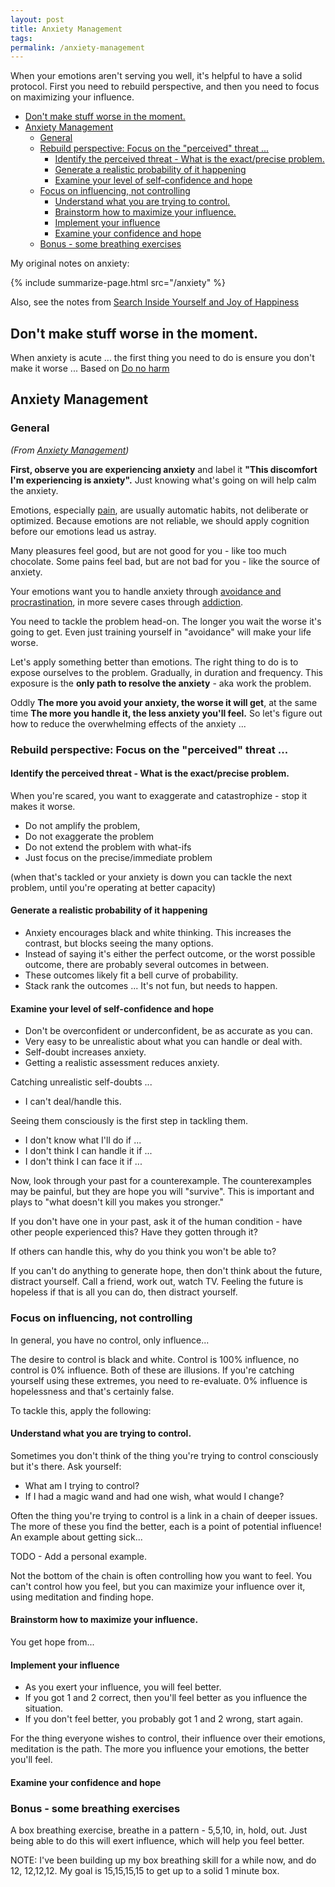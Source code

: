 ```yaml
---
layout: post
title: Anxiety Management
tags:
permalink: /anxiety-management
---
```


When your emotions aren't serving you well, it's helpful to have a solid protocol. First you need to rebuild perspective, and then you need to focus on maximizing your influence.

<!-- prettier-ignore-start -->
<!-- vim-markdown-toc-start -->

- [Don't make stuff worse in the moment.](#dont-make-stuff-worse-in-the-moment)
- [Anxiety Management](#anxiety-management)
    - [General](#general)
    - [Rebuild perspective: Focus on the "perceived" threat ...](#rebuild-perspective-focus-on-the-perceived-threat-)
        - [Identify the perceived threat - What is the exact/precise problem.](#identify-the-perceived-threat---what-is-the-exactprecise-problem)
        - [Generate a realistic probability of it happening](#generate-a-realistic-probability-of-it-happening)
        - [Examine your level of self-confidence and hope](#examine-your-level-of-self-confidence-and-hope)
    - [Focus on influencing, not controlling](#focus-on-influencing-not-controlling)
        - [Understand what you are trying to control.](#understand-what-you-are-trying-to-control)
        - [Brainstorm how to maximize your influence.](#brainstorm-how-to-maximize-your-influence)
        - [Implement your influence](#implement-your-influence)
        - [Examine your confidence and hope](#examine-your-confidence-and-hope)
    - [Bonus - some breathing exercises](#bonus---some-breathing-exercises)

<!-- vim-markdown-toc-end -->
<!-- prettier-ignore-end -->

My original notes on anxiety:

{% include summarize-page.html src="/anxiety" %}

Also, see the notes from [Search Inside Yourself and Joy of Happiness](/siy#working-with-suffering)

## Don't make stuff worse in the moment.

When anxiety is acute ... the first thing you need to do is ensure you don't make it worse ... Based on [Do no harm](https://whatilearnedsofar.com/practice/first-order-of-business/)

## Anxiety Management

### General

_(From [Anxiety Management](https://whatilearnedsofar.com/practice/anxiety-management/))_

**First, observe you are experiencing anxiety** and label it **"This discomfort I'm experiencing is anxiety".** Just knowing what's going on will help calm the anxiety.

Emotions, especially [pain](/mental-pain), are usually automatic habits, not deliberate or optimized. Because emotions are not reliable, we should apply cognition before our emotions lead us astray.

Many pleasures feel good, but are not good for you - like too much chocolate. Some pains feel bad, but are not bad for you - like the source of anxiety.

Your emotions want you to handle anxiety through [avoidance and procrastination](/frog), in more severe cases through [addiction](/addiction).

You need to tackle the problem head-on. The longer you wait the worse it's going to get. Even just training yourself in "avoidance" will make your life worse.

Let's apply something better than emotions. The right thing to do is to expose ourselves to the problem. Gradually, in duration and frequency. This exposure is the **only path to resolve the anxiety** - aka work the problem.

Oddly **The more you avoid your anxiety, the worse it will get**, at the same time **The more you handle it, the less anxiety you'll feel.** So let's figure out how to reduce the overwhelming effects of the anxiety ...

### Rebuild perspective: Focus on the "perceived" threat ...

#### Identify the perceived threat - What is the exact/precise problem.

When you're scared, you want to exaggerate and catastrophize - stop it makes it worse.

- Do not amplify the problem,
- Do not exaggerate the problem
- Do not extend the problem with what-ifs
- Just focus on the precise/immediate problem

(when that's tackled or your anxiety is down you can tackle the next problem, until you're operating at better capacity)

#### Generate a realistic probability of it happening

- Anxiety encourages black and white thinking. This increases the contrast, but blocks seeing the many options.
- Instead of saying it's either the perfect outcome, or the worst possible outcome, there are probably several outcomes in between.
- These outcomes likely fit a bell curve of probability.
- Stack rank the outcomes ... It's not fun, but needs to happen.

#### Examine your level of self-confidence and hope

- Don't be overconfident or underconfident, be as accurate as you can.
- Very easy to be unrealistic about what you can handle or deal with.
- Self-doubt increases anxiety.
- Getting a realistic assessment reduces anxiety.

Catching unrealistic self-doubts ...

- I can't deal/handle this.

Seeing them consciously is the first step in tackling them.

- I don't know what I'll do if ...
- I don't think I can handle it if ...
- I don't think I can face it if ...

Now, look through your past for a counterexample. The counterexamples may be painful, but they are hope you will "survive". This is important and plays to "what doesn't kill you makes you stronger."

If you don't have one in your past, ask it of the human condition - have other people experienced this? Have they gotten through it?

If others can handle this, why do you think you won't be able to?

If you can't do anything to generate hope, then don't think about the future, distract yourself. Call a friend, work out, watch TV. Feeling the future is hopeless if that is all you can do, then distract yourself.

### Focus on influencing, not controlling

In general, you have no control, only influence...

The desire to control is black and white. Control is 100% influence, no control is 0% influence. Both of these are illusions. If you're catching yourself using these extremes, you need to re-evaluate. 0% influence is hopelessness and that's certainly false.

To tackle this, apply the following:

#### Understand what you are trying to control.

Sometimes you don't think of the thing you're trying to control consciously but it's there. Ask yourself:

- What am I trying to control?
- If I had a magic wand and had one wish, what would I change?

Often the thing you're trying to control is a link in a chain of deeper issues. The more of these you find the better, each is a point of potential influence! An example about getting sick...

TODO - Add a personal example.

Not the bottom of the chain is often controlling how you want to feel. You can't control how you feel, but you can maximize your influence over it, using meditation and finding hope.

#### Brainstorm how to maximize your influence.

You get hope from...

#### Implement your influence

- As you exert your influence, you will feel better.
- If you got 1 and 2 correct, then you'll feel better as you influence the situation.
- If you don't feel better, you probably got 1 and 2 wrong, start again.

For the thing everyone wishes to control, their influence over their emotions, meditation is the path. The more you influence your emotions, the better you'll feel.

#### Examine your confidence and hope

### Bonus - some breathing exercises

A box breathing exercise, breathe in a pattern - 5,5,10, in, hold, out. Just being able to do this will exert influence, which will help you feel better.

NOTE: I've been building up my box breathing skill for a while now, and do 12, 12,12,12. My goal is 15,15,15,15 to get up to a solid 1 minute box.
